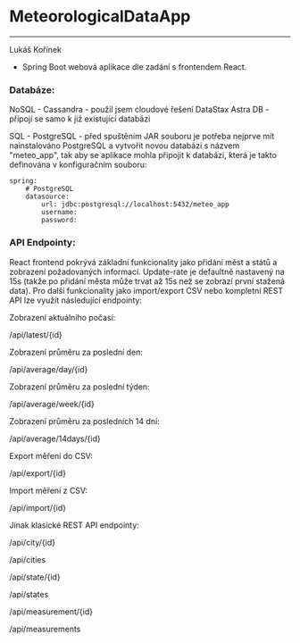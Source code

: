 # MeteorologicalDataApp
--------------------------

Lukáš Kořínek

- Spring Boot webová aplikace dle zadání s frontendem React.


### Databáze:
NoSQL - Cassandra - použil jsem cloudové řešení DataStax Astra DB - připojí se samo k již existující databázi

SQL - PostgreSQL - před spuštěním JAR souboru je potřeba nejprve mít nainstalováno PostgreSQL a vytvořit novou databázi s názvem "meteo_app", tak aby se aplikace mohla připojit k databázi, která je takto definována v konfiguračním souboru:

    spring:
        # PostgreSQL
        datasource:
            url: jdbc:postgresql://localhost:5432/meteo_app
            username:
            password:



### API Endpointy:
React frontend pokrývá základní funkcionality jako přidání měst a států a zobrazení požadovaných informací. Update-rate je defaultně nastavený na 15s (takže po přidání města může trvat až 15s než se zobrazí první stažená data). Pro další funkcionality jako import/export CSV nebo kompletní REST API lze využít následující endpointy:


Zobrazení aktuálního počasí:

/api/latest/{id}

Zobrazení průměru za poslední den:

/api/average/day/{id}

Zobrazení průměru za poslední týden:

/api/average/week/{id}

Zobrazení průměru za posledních 14 dní:

/api/average/14days/{id}

Export měření do CSV:

/api/export/{id}

Import měření z CSV:

/api/import/{id}
  

Jinak klasické REST API endpointy:

/api/city/{id}

/api/cities

/api/state/{id}

/api/states

/api/measurement/{id}

/api/measurements
